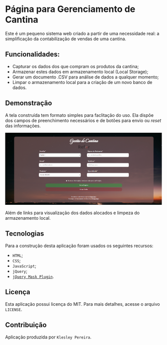 # Página para Gerenciamento de Cantina

Este é um pequeno sistema web criado a partir de uma necessidade real: a simplificação da contabilização de vendas de uma cantina.

## Funcionalidades:
- Capturar os dados dos que compram os produtos da cantina;
- Armazenar estes dados em armazenamento local (Local Storage);
- Gerar um documento .CSV para análise de dados a qualquer momento;
- Limpar o armazenamento local para a criação de um novo banco de dados.

## Demonstração
A tela construída tem formato simples para faclitação do uso. Ela dispõe dos campos de preenchimento necessários e de botões para envio ou *reset* das informações.

![Visualização da Página](/assets/images/widescreen.png)

Além de links para visualização dos dados alocados e limpeza do armazenamento local.

## Tecnologias
Para a construção desta aplicação foram usados os seguintes recursos:
- `HTML`;
- `CSS`;
- `JavaScript`;
- `jQuery`;
- [`jQuery Mask Plugin`](https://igorescobar.github.io/jQuery-Mask-Plugin/).

## Licença
Esta aplicação possui licença do MIT. Para mais detalhes, acesse o arquivo `LICENSE`.

## Contribuição
Aplicação produzida por `Klesley Pereira`.
